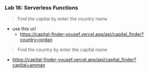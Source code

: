 ### Lab 16: Serverless Functions

> Find the capital by enter the country name 
- use this url 
  - https://capital-finder-yousef.vercel.app/api/capital_finder?country=jordan 

> Find the country by enter the capital name 
  - https://capital-finder-yousef.vercel.app/api/capital_finder?capital=amman